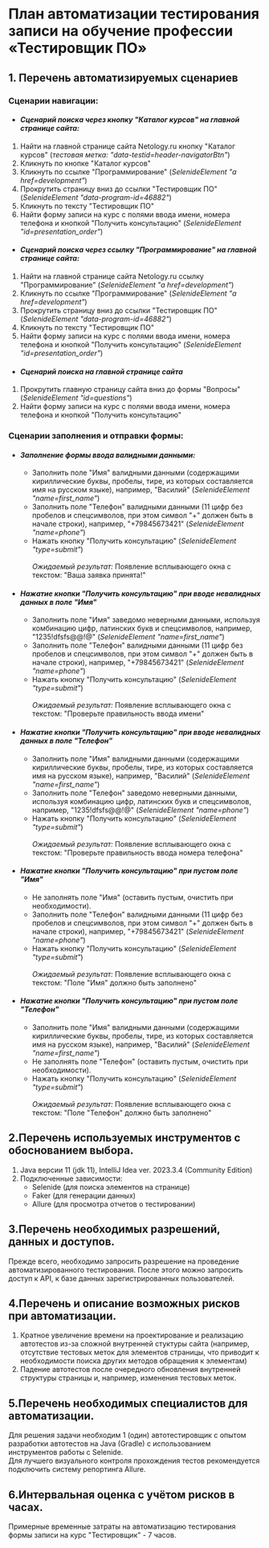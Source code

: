 # План автоматизации тестирования записи на обучение профессии «Тестировщик ПО» 
## 1. Перечень автоматизируемых сценариев
### Сценарии навигации: <br>
   - #### *Сценарий поиска через кнопку "Каталог курсов" на главной странице сайта:*</u>
  1. Найти на главной странице сайта Netology.ru кнопку "Каталог курсов" (*тестовая метка: "data-testid=header-navigatorBtn"*)
  2. Кликнуть по кнопке "Каталог курсов"
  3. Кликнуть по ссылке "Программирование" (*SelenideElement "а href=development"*)
  4. Прокрутить страницу вниз до ссылки "Тестировщик ПО" (*SelenideElement "data-program-id=46882"*)
  5. Кликнуть по тексту "Тестировщик ПО" <br>
  6. Найти форму записи на курс с полями ввода имени, номера телефона и кнопкой "Получить консультацию" (*SelenideElement "id=presentation_order"*)
   - #### *Сценарий поиска через ссылку "Программирование" на главной странице сайта:*
  1. Найти на главной странице сайта Netology.ru ссылку "Программирование" (*SelenideElement "а href=development"*)
  2. Кликнуть по ссылке "Программирование" (*SelenideElement "а href=development"*)
  3. Прокрутить страницу вниз до ссылки "Тестировщик ПО" (*SelenideElement "data-program-id=46882"*)
  4. Кликнуть по тексту "Тестировщик ПО" <br>
  5. Найти форму записи на курс с полями ввода имени, номера телефона и кнопкой "Получить консультацию" (*SelenideElement "id=presentation_order"*)
  - #### *Сценарий поиска на главной странице сайта*
  1. Прокрутить главную страницу сайта вниз до формы "Вопросы" (*SelenideElement "id=questions"*)
  2. Найти форму записи на курс с полями ввода имени, номера телефона и кнопкой "Получить консультацию"
 ### Сценарии заполнения и отправки формы:<br>
  - #### *Заполнение формы ввода валидными данными:*
    + Заполнить поле "Имя" валидными данными (содержащими кириллические буквы, пробелы, тире, из которых составляется имя на русском языке), например, "Василий" (*SelenideElement "name=first_name"*)
    + Заполнить поле "Телефон" валидными данными (11 цифр без пробелов и спецсимволов, при этом символ "+" должен быть в начале строки), например, "+79845673421" (*SelenideElement "name=phone"*)
    + Нажать кнопку "Получить консультацию" (*SelenideElement "type=submit"*) <br><br>
    *Ожидаемый результат:* Появление всплывающего окна с текстом: "Ваша заявка принята!" <br>
 - #### *Нажатие кнопки "Получить консультацию" при вводе невалидных данных в поле "Имя"*
    + Заполнить поле "Имя" заведомо неверными данными, используя комбинацию цифр, латинских букв и спецсимволов, например, "1235!dfsfs@@!@" (*SelenideElement "name=first_name"*)
    + Заполнить поле "Телефон" валидными данными (11 цифр без пробелов и спецсимволов, при этом символ "+" должен быть в начале строки), например, "+79845673421" (*SelenideElement "name=phone"*)
    + Нажать кнопку "Получить консультацию" (*SelenideElement "type=submit"*) <br><br>
    *Ожидаемый результат:* Появление всплывающего окна с текстом: "Проверьте правильность ввода имени" <br>
- #### *Нажатие кнопки "Получить консультацию" при вводе невалидных данных в поле "Телефон"*
    + Заполнить поле "Имя" валидными данными (содержащими кириллические буквы, пробелы, тире, из которых составляется имя на русском языке), например, "Василий" (*SelenideElement "name=first_name"*)
    + Заполнить поле "Телефон" заведомо неверными данными, используя комбинацию цифр, латинских букв и спецсимволов, например, "1235!dfsfs@@!@" (*SelenideElement "name=phone"*)
    + Нажать кнопку "Получить консультацию" (*SelenideElement "type=submit"*) <br><br>
    *Ожидаемый результат:* Появление всплывающего окна с текстом: "Проверьте правильность ввода номера телефона" <br>
- #### *Нажатие кнопки "Получить консультацию" при пустом поле "Имя"*
    + Не заполнять поле "Имя" (оставить пустым, очистить при необходимости).
    + Заполнить поле "Телефон" валидными данными (11 цифр без пробелов и спецсимволов, при этом символ "+" должен быть в начале строки), например, "+79845673421" (*SelenideElement "name=phone"*)
    + Нажать кнопку "Получить консультацию" (*SelenideElement "type=submit"*) <br><br>
    *Ожидаемый результат:* Появление всплывающего окна с текстом: "Поле "Имя" должно быть заполнено" <br>
- #### *Нажатие кнопки "Получить консультацию" при пустом поле "Телефон"*
    + Заполнить поле "Имя" валидными данными (содержащими кириллические буквы, пробелы, тире, из которых составляется имя на русском языке), например, "Василий" (*SelenideElement "name=first_name"*)
    + Не заполнять поле "Телефон" (оставить пустым, очистить при необходимости).
    + Нажать кнопку "Получить консультацию" (*SelenideElement "type=submit"*) <br><br>
    *Ожидаемый результат:* Появление всплывающего окна с текстом: "Поле "Телефон" должно быть заполнено" <br>
## 2.Перечень используемых инструментов с обоснованием выбора.
  1) Java версии 11 (jdk 11), IntelliJ Idea ver. 2023.3.4 (Community Edition)
  2) Подключенные зависимости:
     - Selenide (для поиска элементов на странице)
     - Faker (для генерации данных)
     - Allure (для просмотра отчетов о тестировании)
## 3.Перечень необходимых разрешений, данных и доступов.
  Прежде всего, необходимо запросить разрешение на проведение автоматизированного тестирования. После этого можно запросить доступ к API, к базе данных зарегистрированных пользователей.
## 4.Перечень и описание возможных рисков при автоматизации.
  1) Кратное увеличение времени на проектирование и реализацию автотестов из-за сложной внутренней стуктуры сайта (например, отсутствие тестовых меток для элементов страницы, что приводит к необходимости поиска других методов обращения к элементам)
  2) Падение автотестов после очередного обновления внутренней структуры страницы и, например, изменения тестовых меток.
## 5.Перечень необходимых специалистов для автоматизации.
  Для решения задачи необходим 1 (один) автотестировщик с опытом разработки автотестов на Java (Gradle) с использованием инструментов работы с Selenide. <br>
  Для лучшего визуального контроля прохождения тестов рекомендуется подключить систему репортинга Allure.
## 6.Интервальная оценка с учётом рисков в часах.
  Примерные временные затраты на автоматизацию тестирования формы записи на курс "Тестировщик" - 7 часов.
